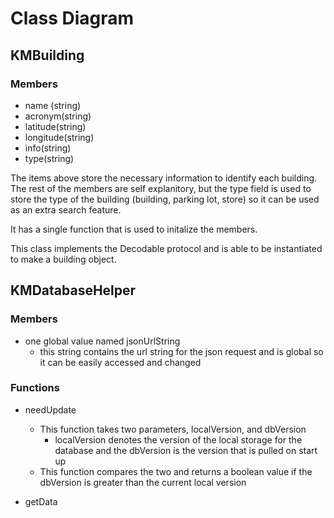 #  Class Diagram


## KMBuilding

### Members
- name (string)
- acronym(string)
- latitude(string)
- longitude(string)
- info(string)
- type(string)

The items above store the necessary information to identify each building. The rest of the members are self explanitory, but the type field is used to store the type of the building (building, parking lot, store) so it can be used as an extra search feature.

It has a single function that is used to initalize the members. 

This class implements the Decodable protocol and is able to be instantiated to make a building object.

## KMDatabaseHelper

### Members
- one global value named jsonUrlString
  - this string contains the url string for the json request and is global so it can be easily accessed and changed

### Functions

- needUpdate
  - This function takes two parameters, localVersion, and dbVersion
    - localVersion denotes the version of the local storage for the database and the dbVersion is the version that is pulled on start up
  - This function compares the two and returns a boolean value if the dbVersion is greater than the current local version

- getData
